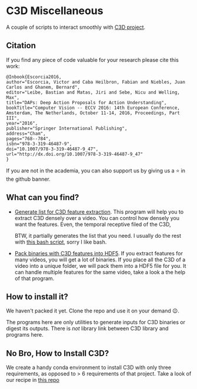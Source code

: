 # C3D Miscellaneous

A couple of scripts to interact smoothly with [C3D project](https://github.com/facebook/C3D).

## Citation

If you find any piece of code valuable for your research please cite this work:

```
@Inbook{Escorcia2016,
author="Escorcia, Victor and Caba Heilbron, Fabian and Niebles, Juan Carlos and Ghanem, Bernard",
editor="Leibe, Bastian and Matas, Jiri and Sebe, Nicu and Welling, Max",
title="DAPs: Deep Action Proposals for Action Understanding",
bookTitle="Computer Vision -- ECCV 2016: 14th European Conference, Amsterdam, The Netherlands, October 11-14, 2016, Proceedings, Part III",
year="2016",
publisher="Springer International Publishing",
address="Cham",
pages="768--784",
isbn="978-3-319-46487-9",
doi="10.1007/978-3-319-46487-9_47",
url="http://dx.doi.org/10.1007/978-3-319-46487-9_47"
}
```

If you are not in the academia, you can also support us by giving us a :star: in the github banner.

## What can you find?

- [Generate list for C3D feature extraction](clip_generation.py).
  This program will help you to extract C3D densely over a video.
  You can control how densely you want the features. Even, the temporal receptive filed of the C3D,

  BTW, it partially generates the list that you need. I usually do the rest with [this bash script](scripts/format_list.sh), sorry I like bash.

- [Pack binaries with C3D features into HDF5](dump_hdf5.py).
  If you extract features for many videos, you will get a lot of binaries.
  If you place all the C3D of a video into a unique folder, we will pack them into a HDF5 file for you.
  It can handle multiple features for the same video, take a look a the help of that program.

## How to install it?

We haven't packed it yet. Clone the repo and use it on your demand :wink:.

The programs here are only utilities to generate inputs for C3D binaries or digest its outputs.
There is *not* library link between C3D library and programs here.

## No Bro, How to Install C3D?

We create a handy conda environment to install C3D with only three requirements, as opposed to > 6 requirements of that project.
Take a look of our recipe in [this repo](https://github.com/escorciav/C3D/tree/build-conda)
